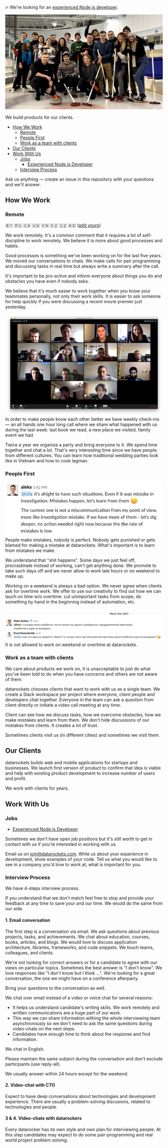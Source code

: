 🔥 We're looking for an [experienced Node.js developer](jobs/experienced-nodejs-developer.md).

[![datarockets team on January 2019](images/team-january-2019.jpg)](https://www.instagram.com/datarockets/)

We build products for our clients.

* [How We Work](#how-we-work)
  * [Remote](#remote)
  * [People First](#people-first)
  * [Work as a team with clients](#work-as-a-team-with-clients)
* [Our Clients](#our-clients)
* [Work With Us](#work-with-us)
  * [Jobs](#jobs)
    * [Experienced Node.js Developer](jobs/experienced-nodejs-developer.md)
  * [Interview Process](#interview-process)

Ask us anything — create an issue in this repository with your questions and we'll answer.

## How We Work

### Remote

🇧🇾 🇷🇺 🇨🇦 🇺🇦 🇻🇳 🇰🇿 🇺🇿 🇲🇩 ([add yours](#work-with-us))

We work remotely. It's a common comment that it requires a lot of self-discipline to work remotely. We believe it is more about good processes and habits.

Good processes is something we've been working on for the last five years. We moved our conversations to chats. We make calls for pair programming and discussing tasks in real time but always write a summary after the call.

It's important to be pro-active and inform everyone about things you do and obstacles you have even if nobody asks.

We believe that it's much easier to work together when you know your teammates personally, not only their work skills. It is easier to ask someone for help quickly if you were discussing a recent movie premier just yesterday.

![datarockets check-in](images/check-in.png)
In order to make people know each other better we have weekly check-ins — an all hands one hour long call where we share what happened with us during the last week: last book we read, a new place we visited, family event we had.

Twice a year we organize a party and bring everyone to it. We spend time together and chat a lot. That's very interesting time since we have people from different cultures. You can learn how traditional wedding parties look like in Vietnam and how to cook lagman.

### People First

![Screenshot on which team lead says it's ok to make mistakes](images/mistakes-are-ok.png)
People make mistakes, nobody is perfect. Nobody gets punished or gets blamed for making a mistake at datarockets. What's important is to learn from mistakes we make.

We understand that "shit happens". Some days we just feel off, procrastinate instead of working, can't get anything done. We promote to take such days off and we never allow to work late hours or on weekend to make up.

Working on a weekend is always a bad option. We never agree when clients ask for overtime work. We offer to use our creativity to find out how we can lauch on time w/o overtime: cut unimportant tasks from scope, do something by hand in the beginning instead of automation, etc.

![Screenshot where CEO says developer shouldn't work on weekend](images/no-work-on-weekend.png)
It is not allowed to work on weekend or overtime at datarockets.

### Work as a team with clients

We care about products we work on, it is unacceptable to just do what you've been told to do when you have concerns and others are not aware of them.

datarockets chooses clients that want to work with us as a single team. We create a Slack workspace per project where everyone, client people and developers chat together. Everyone in the team can ask a question from client directly or initiate a video call meeting at any time.

Client can see how we discuss tasks, how we overcome obstacles, how we make mistakes and learn from them. We don't hide discussions of our mistakes from clients. It creates a lot of trust.

Sometimes clients visit us (in different cities) and sometimes we visit them.

## Our Clients

datarockets builds web and mobile applications for startups and businesses. We launch first version of product to confirm that idea is viable and help with existing product development to increase number of users and profit.

We work with clients for years.

## Work With Us

### Jobs

- [Experienced Node.js Developer](jobs/experienced-nodejs-developer.md)

Sometimes we don't have open job positions but it's still worth to get in contact with us if you're interested in working with us.

Email us on [join@datarockets.com](mailto:join@datarockets.com). Write us about your experience in development, show examples of your code. Tell us what you would like to see in a company you'd love to work at, what is important for you.

### Interview Process

We have 4-steps interview process.

If you understand that we don't match feel free to stop and provide your feedback at any time to save your and our time. We would do the same from our side.

#### 1. Email conversation

The first step is a conversation via email. We ask questions about previous projects, tasks, and achievements. We chat about education, courses, books, articles, and blogs. We would love to discuss application architecture, libraries, frameworks, and code snippets. We touch teams, colleagues, and clients.

We're not looking for correct answers or for a candidate to agree with our views on particular topics. Sometimes the best answer is "I don't know". We love responses like "I don't know but I think ...". We're looking for a great conversation, the one we might have on a conference afterparty.

Bring your questions to the conversation as well.

We chat over email instead of a video or voice chat for several reasons:
- It helps us understand candidate's writing skills. We work remotely and written communications are a huge part of our work.
- This way we can share information withing the whole interviewing team asynchronously so we don't need to ask the same questions during video-chats on the next steps.
- Candidates have enough time to think about the response and find information.

We chat in English.

Please maintain the same subject during the conversation and don't exclude participants (use reply-all).

We usually answer within 24 hours except for the weekend.

#### 2. Video-chat with CTO

Expect to have deep conversations about technologies and development experience. There are usually a problem-solving discusions, related to technologies and people.

#### 3 & 4. Video-chats with datarockers

Every datarocker has its own style and own plan for interviewing people. At this step candidates may expect to do some pair-programming and real world project problem solving.
